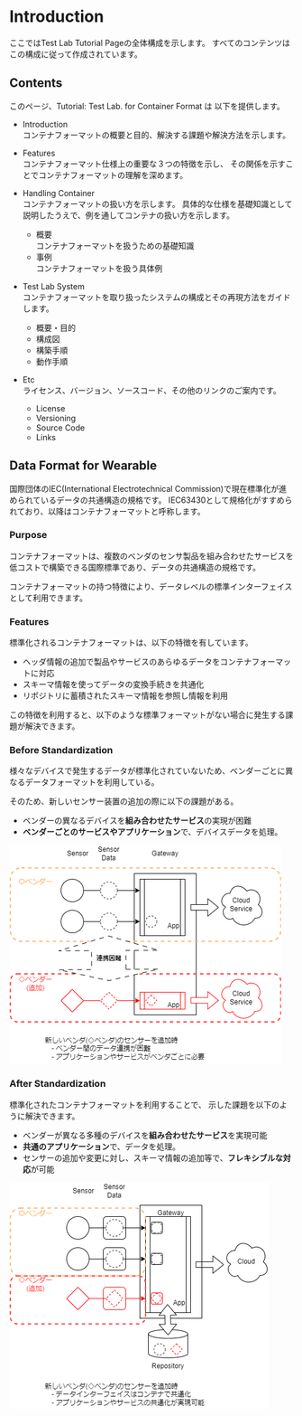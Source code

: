 # Introduction

ここではTest Lab Tutorial Pageの全体構成を示します。
すべてのコンテンツはこの構成に従って作成されています。

## Contents

このページ、Tutorial: Test Lab. for Container Format は 以下を提供します。

  - Introduction  
    コンテナフォーマットの概要と目的、解決する課題や解決方法を示します。

  - Features  
    コンテナフォーマット仕様上の重要な３つの特徴を示し、
    その関係を示すことでコンテナフォーマットの理解を深めます。

  - Handling Container  
    コンテナフォーマットの扱い方を示します。
    具体的な仕様を基礎知識として説明したうえで、例を通してコンテナの扱い方を示します。
    - 概要  
    コンテナフォーマットを扱うための基礎知識
    - 事例  
    コンテナフォーマットを扱う具体例

  - Test Lab System  
    コンテナフォーマットを取り扱ったシステムの構成とその再現方法をガイドします。
    - 概要・目的
    - 構成図
    - 構築手順
    - 動作手順
  - Etc  
    ライセンス、バージョン、ソースコード、その他のリンクのご案内です。
    - License
    - Versioning
    - Source Code
    - Links

## Data Format for Wearable
国際団体のIEC(International Electrotechnical Commission)で現在標準化が進められているデータの共通構造の規格です。
IEC63430として規格化がすすめられており、以降はコンテナフォーマットと呼称します。

### Purpose
コンテナフォーマットは、複数のベンダのセンサ製品を組み合わせたサービスを低コストで構築できる国際標準であり、データの共通構造の規格です。

コンテナフォーマットの持つ特徴により、データレベルの標準インターフェイスとして利用できます。

### Features
標準化されるコンテナフォーマットは、以下の特徴を有しています。
- ヘッダ情報の追加で製品やサービスのあらゆるデータをコンテナフォーマットに対応
- スキーマ情報を使ってデータの変換手続きを共通化
- リポジトリに蓄積されたスキーマ情報を参照し情報を利用

この特徴を利用すると、以下のような標準フォーマットがない場合に発生する課題が解決できます。

### Before Standardization

様々なデバイスで発生するデータが標準化されていないため、ベンダーごとに異なるデータフォーマットを利用している。   

そのため、新しいセンサー装置の追加の際に以下の課題がある。

- ベンダーの異なるデバイスを**組み合わせたサービス**の実現が困難
- **ベンダーごとのサービスやアプリケーション**で、デバイスデータを処理。

 ![](before_standization.drawio.png)


### After Standardization

標準化されたコンテナフォーマットを利用することで、
示した課題を以下のように解決できます。

- ベンダーが異なる多種のデバイスを**組み合わせたサービス**を実現可能
- **共通のアプリケーション**で、データを処理。
- センサーの追加や変更に対し、スキーマ情報の追加等で、**フレキシブルな対応**が可能
 
 ![](after_standization.drawio.png)

